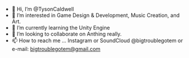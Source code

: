 - 👋 Hi, I’m @TysonCaldwell
- 👀 I’m interested in Game Design & Development, Music Creation, and Art.
- 🌱 I’m currently learning the Unity Engine
- 💞️ I’m looking to collaborate on Anthing really.
- 📫 How to reach me ... Instagram or SoundCloud @bigtroublegotem or e-mail: bigtroublegotem@gmail.com

<!---
TysonCaldwell/TysonCaldwell is a ✨ special ✨ repository because its `README.md` (this file) appears on your GitHub profile.
You can click the Preview link to take a look at your changes.
--->

